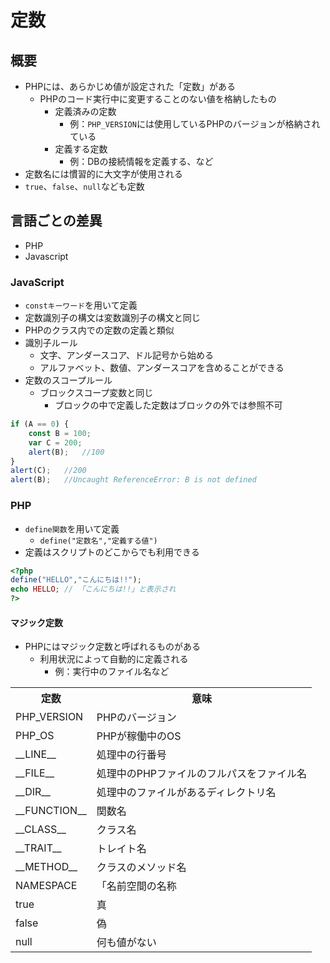 # 定数

## 概要

* PHPには、あらかじめ値が設定された「定数」がある
    * PHPのコード実行中に変更することのない値を格納したもの
        * 定義済みの定数
            * 例：`PHP_VERSION`には使用しているPHPのバージョンが格納されている
        * 定義する定数
            * 例：DBの接続情報を定義する、など
* 定数名には慣習的に大文字が使用される
* `true`、`false`、`null`なども定数

## 言語ごとの差異

* PHP
* Javascript

### JavaScript

* `constキーワード`を用いて定義
* 定数識別子の構文は変数識別子の構文と同じ
* PHPのクラス内での定数の定義と類似
* 識別子ルール
    * 文字、アンダースコア、ドル記号から始める
    * アルファベット、数値、アンダースコアを含めることができる
* 定数のスコープルール
    * ブロックスコープ変数と同じ
        * ブロックの中で定義した定数はブロックの外では参照不可

```javascript
if (A == 0) {
    const B = 100;
    var C = 200;
    alert(B);	//100
}
alert(C);	//200
alert(B);	//Uncaught ReferenceError: B is not defined
```

### PHP

* `define関数`を用いて定義
    * `define("定数名","定義する値")`
* 定義はスクリプトのどこからでも利用できる

```php
<?php
define("HELLO","こんにちは!!");
echo HELLO; // 「こんにちは!!」と表示され
?>
```

#### マジック定数

* PHPにはマジック定数と呼ばれるものがある
    * 利用状況によって自動的に定義される
        * 例：実行中のファイル名など
        
<table>
<tr><th>定数</th><th>意味</th></tr>
<tr><td>PHP_VERSION</td><td>PHPのバージョン</td></tr>
<tr><td>PHP_OS</td><td>PHPが稼働中のOS</td></tr>
<tr><td>__LINE__</td><td>処理中の行番号</td></tr>
<tr><td>__FILE__</td><td>処理中のPHPファイルのフルパスをファイル名</td></tr>
<tr><td>__DIR__</td><td>処理中のファイルがあるディレクトリ名</td></tr>
<tr><td>__FUNCTION__</td><td>関数名</td></tr>
<tr><td>__CLASS__</td><td>クラス名</td></tr>
<tr><td>__TRAIT__</td><td>トレイト名</td></tr>
<tr><td>__METHOD__</td><td>クラスのメソッド名</td></tr>
<tr><td>NAMESPACE</td><td>「名前空間の名称</td></tr>
<tr><td>true</td><td>真</td></tr>
<tr><td>false</td><td>偽</td></tr>
<tr><td>null</td><td>何も値がない</td></tr>
</table>